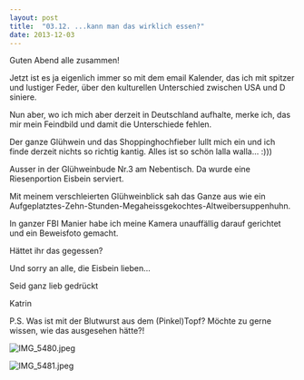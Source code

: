 ```yaml
---
layout: post
title:  "03.12. ...kann man das wirklich essen?"
date: 2013-12-03
---
```




Guten Abend alle zusammen!



Jetzt ist es ja eigenlich immer so mit dem email Kalender, das ich mit spitzer und lustiger Feder, über den kulturellen Unterschied zwischen USA und D siniere.



Nun aber, wo ich mich aber derzeit in Deutschland aufhalte, merke ich, das mir mein Feindbild und damit die Unterschiede fehlen.



Der ganze Glühwein und das Shoppinghochfieber lullt mich ein und ich finde derzeit nichts so richtig kantig. Alles ist so schön lalla walla… :)))



Ausser in der Glühweinbude Nr.3 am Nebentisch. Da wurde eine Riesenportion Eisbein serviert. 



Mit meinem verschleierten Glühweinblick sah das Ganze aus wie ein Aufgeplatztes-Zehn-Stunden-Megaheissgekochtes-Altweibersuppenhuhn.



In ganzer FBI Manier habe ich meine Kamera unauffällig darauf gerichtet und ein Beweisfoto gemacht.



Hättet ihr das gegessen?



Und sorry an alle, die Eisbein lieben…



Seid ganz lieb gedrückt



Katrin



P.S. Was ist mit der Blutwurst aus dem (Pinkel)Topf? Möchte zu gerne wissen, wie das ausgesehen hätte?!







![IMG_5480.jpeg](/weihnachten/assets/2013-12-03/IMG_5480.jpeg)

![IMG_5481.jpeg](/weihnachten/assets/2013-12-03/IMG_5481.jpeg)

